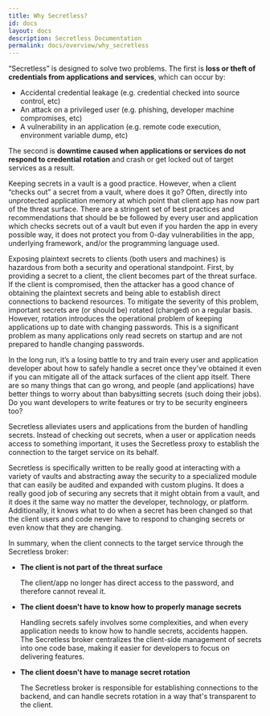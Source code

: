 ```yaml
---
title: Why Secretless?
id: docs
layout: docs
description: Secretless Documentation
permalink: docs/overview/why_secretless
---
```


“Secretless” is designed to solve two problems. The first is **loss or theft of credentials from applications and services**, which can occur by:

- Accidental credential leakage (e.g. credential checked into source control, etc)
- An attack on a privileged user (e.g. phishing, developer machine compromises, etc)
- A vulnerability in an application (e.g. remote code execution, environment variable dump, etc)

The second is **downtime caused when applications or services do not respond to credential rotation** and crash or get locked out of target services as a result.

Keeping secrets in a vault is a good practice. However, when a client “checks out” a secret from a vault, where does it go? Often, directly into unprotected application memory at which point that client app has now part of the threat surface. There are a stringent set of best practices and recommendations that should be be followed by every user and application which checks secrets out of a vault but even if you harden the app in every possible way, it does not protect you from 0-day vulnerabilities in the app, underlying framework, and/or the programming language used.

Exposing plaintext secrets to clients (both users and machines) is hazardous from both a security and operational standpoint. First, by providing a secret to a client, the client becomes part of the threat surface. If the client is compromised, then the attacker has a good chance of obtaining the plaintext secrets and being able to establish direct connections to backend resources. To mitigate the severity of this problem, important secrets are (or should be) rotated (changed) on a regular basis. However, rotation introduces the operational problem of keeping applications up to date with changing passwords. This is a significant problem as many applications only read secrets on startup and are not prepared to handle changing passwords.

In the long run, it’s a losing battle to try and train every user and application developer about how to safely handle a secret once they’ve obtained it even if you can mitigate all of the attack surfaces of the client app itself. There are so many things that can go wrong, and people (and applications) have better things to worry about than babysitting secrets (such doing their jobs). Do you want developers to write features or try to be security engineers too?

Secretless alleviates users and applications from the burden of handling secrets. Instead of checking out secrets, when a user or application needs access to something important, it uses the Secretless proxy to establish the connection to the target service on its behalf.

Secretless is specifically written to be really good at interacting with a variety of vaults and abstracting away the security to a specialized module that can easily be audited and expanded with custom plugins. It does a really good job of securing any secrets that it might obtain from a vault, and it does it the same way no matter the developer, technology, or platform. Additionally, it knows what to do when a secret has been changed so that the client users and code never have to respond to changing secrets or even know that they are changing.

In summary, when the client connects to the target service through the Secretless broker:

- **The client is not part of the threat surface**

  The client/app no longer has direct access to the password, and therefore cannot reveal it.

- **The client doesn't have to know how to properly manage secrets**

  Handling secrets safely involves some complexities, and when every application needs to know how to handle secrets, accidents happen. The Secretless broker centralizes the client-side management of secrets into one code base, making it easier for developers to focus on delivering features.

- **The client doesn't have to manage secret rotation**

  The Secretless broker is responsible for establishing connections to the backend, and can handle secrets rotation in a way that's transparent to the client.
